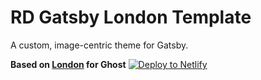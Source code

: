 # RD Gatsby London Template

A custom, image-centric theme for Gatsby.

**Based on [London](https://github.com/TryGhost/London) for Ghost**
[![Deploy to Netlify](https://www.netlify.com/img/deploy/button.svg)](https://app.netlify.com/start/deploy?repository=https://github.com/cebiri/ghost)
